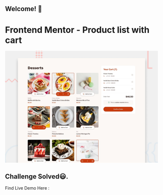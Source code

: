 ## Welcome! 👋

# Frontend Mentor - Product list with cart

![Design preview for the Product list with cart coding challenge](./preview.jpg)

## Challenge Solved😃.

Find Live Demo Here :
